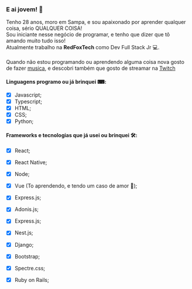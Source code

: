 ### E ai jovem! 🖖

Tenho 28 anos, moro em Sampa, e sou apaixonado por aprender qualquer coisa, sério QUALQUER COISA! <br />
Sou iniciante nesse negócio de programar, e tenho que dizer que tô amando muito tudo isso!<br />
Atualmente trabalho na **RedFoxTech** como Dev Full Stack Jr 💻. <br /><br />
Quando não estou programando ou aprendendo alguma coisa nova gosto de fazer [musica](https://open.spotify.com/track/4qbkn1HHhwjSPOm2UXnjWD?si=WHNzoo74Qni6dCOJ885hKA), e descobri também que gosto de streamar na [Twitch](https://twitch.tv/okelvynsantana)


#### Linguagens programo ou já brinquei ⌨:

- [x] Javascript;
- [x] Typescript;
- [x] HTML;
- [x] CSS;
- [x] Python;

#### Frameworks e tecnologias que já usei ou brinquei 🛠:
- [x] React;
- [x] React Native;
- [x] Node;
- [x] Vue (To aprendendo, e tendo um caso de amor 💜);
- [x] Express.js;
- [x] Adonis.js;
- [x] Express.js;
- [x] Nest.js;
- [x] Django;
- [x] Bootstrap;
- [x] Spectre.css;
- [x] Ruby on Rails;








